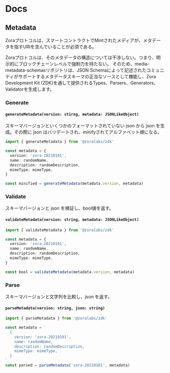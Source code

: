 # Docs

## Metadata

Zoraプロトコルは、スマートコントラクトでMintされたメディアが、メタデータを指すURIを含んでいることが必須である。

Zoraプロトコルは、そのメタデータの構造については干渉しない。つまり、明示的にブロックチェーンレベルで強制力を持たない。
そのため、media-metadata-schemasリポジトリは、JSON Schemaによって記述されたコミュニティがサポートするメタデータスキーマの正当なソースとして機能し、Zora Development Kit (ZDK)を通して提供されるTypes、Parsers、Generators、Validatorを生成します。

### Generate

#### `generateMetadata(version: stirng, metadata: JSONLikeObject)`

スキーマバージョンといくつかのフォーマットされていない json から json を生成。その際に json はバリデートされ、minifyされてアルファベット順になる。

```ts
import { generateMetadata } from '@zoralabs/zdk'

const metadata = {
  version: 'zora-20210101',
  name: randomName,
  description: randomDescription,
  mimeType: mimeType,
}

const minified = generateMetadata(metadata.version, metadata)
```

### Validate

スキーマバージョンと json を検証し、bool値を返す。

#### `validateMetadata(version: string, metadata: JSONLikeObject)`

```ts
import { validateMetadata } from '@zoralabs/zdk'

const metadata = {
  version: 'zora-20210101',
  name: randomName,
  description: randomDescription,
  mimeType: mimeType,
}

const bool = validateMetadata(metadata.version, metadata)
```

### Parse

スキーマバージョンと文字列を比較し、json を返す。

#### `parseMetadata(version: string, json: string)`

```ts
import { parseMetadata } from '@zoralabs/zdk'

const metadata = `
  {
    version: 'zora-20210101',
    name: randomName,
    description: randomDescription,
    mimeType: mimeType,
  }
`
const parsed = parseMetadata('zora-20210101', metadata)
```
